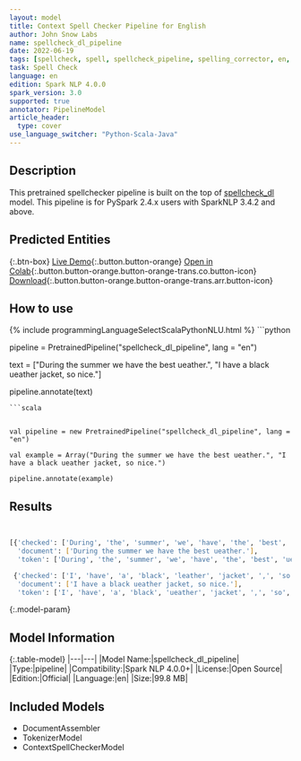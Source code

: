 ```yaml
---
layout: model
title: Context Spell Checker Pipeline for English
author: John Snow Labs
name: spellcheck_dl_pipeline
date: 2022-06-19
tags: [spellcheck, spell, spellcheck_pipeline, spelling_corrector, en, open_source]
task: Spell Check
language: en
edition: Spark NLP 4.0.0
spark_version: 3.0
supported: true
annotator: PipelineModel
article_header:
  type: cover
use_language_switcher: "Python-Scala-Java"
---
```


## Description

This pretrained spellchecker pipeline is built on the top of [spellcheck_dl](https://nlp.johnsnowlabs.com/2022/04/02/spellcheck_dl_en_2_4.html) model. This pipeline is for PySpark 2.4.x users with SparkNLP 3.4.2 and above.

## Predicted Entities



{:.btn-box}
[Live Demo](https://demo.johnsnowlabs.com/healthcare/CONTEXTUAL_SPELL_CHECKER/){:.button.button-orange}
[Open in Colab](https://colab.research.google.com/github/JohnSnowLabs/spark-nlp-workshop/blob/master/tutorials/streamlit_notebooks/healthcare/CONTEXTUAL_SPELL_CHECKER.ipynb){:.button.button-orange.button-orange-trans.co.button-icon}
[Download](https://s3.amazonaws.com/auxdata.johnsnowlabs.com/public/models/spellcheck_dl_pipeline_en_4.0.0_3.0_1655653892700.zip){:.button.button-orange.button-orange-trans.arr.button-icon}

## How to use



<div class="tabs-box" markdown="1">
{% include programmingLanguageSelectScalaPythonNLU.html %}
```python


pipeline = PretrainedPipeline("spellcheck_dl_pipeline", lang = "en")

text = ["During the summer we have the best ueather.", "I have a black ueather jacket, so nice."]

pipeline.annotate(text)
```
```scala


val pipeline = new PretrainedPipeline("spellcheck_dl_pipeline", lang = "en")

val example = Array("During the summer we have the best ueather.", "I have a black ueather jacket, so nice.")

pipeline.annotate(example)
```
</div>

## Results

```bash


[{'checked': ['During', 'the', 'summer', 'we', 'have', 'the', 'best', 'weather', '.'],
  'document': ['During the summer we have the best ueather.'],
  'token': ['During', 'the', 'summer', 'we', 'have', 'the', 'best', 'ueather', '.']},

 {'checked': ['I', 'have', 'a', 'black', 'leather', 'jacket', ',', 'so', 'nice',  '.'],
  'document': ['I have a black ueather jacket, so nice.'],
  'token': ['I', 'have', 'a', 'black', 'ueather', 'jacket', ',', 'so', 'nice', '.']}]
```

{:.model-param}
## Model Information

{:.table-model}
|---|---|
|Model Name:|spellcheck_dl_pipeline|
|Type:|pipeline|
|Compatibility:|Spark NLP 4.0.0+|
|License:|Open Source|
|Edition:|Official|
|Language:|en|
|Size:|99.8 MB|

## Included Models

- DocumentAssembler
- TokenizerModel
- ContextSpellCheckerModel
